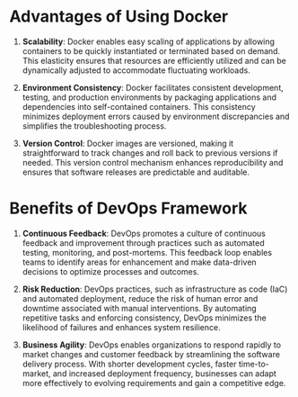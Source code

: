 # Advantages of Using Docker

1. **Scalability**: Docker enables easy scaling of applications by allowing containers to be quickly instantiated or terminated based on demand. This elasticity ensures that resources are efficiently utilized and can be dynamically adjusted to accommodate fluctuating workloads.

2. **Environment Consistency**: Docker facilitates consistent development, testing, and production environments by packaging applications and dependencies into self-contained containers. This consistency minimizes deployment errors caused by environment discrepancies and simplifies the troubleshooting process.

3. **Version Control**: Docker images are versioned, making it straightforward to track changes and roll back to previous versions if needed. This version control mechanism enhances reproducibility and ensures that software releases are predictable and auditable.


# Benefits of DevOps Framework

1. **Continuous Feedback**: DevOps promotes a culture of continuous feedback and improvement through practices such as automated testing, monitoring, and post-mortems. This feedback loop enables teams to identify areas for enhancement and make data-driven decisions to optimize processes and outcomes.

2. **Risk Reduction**: DevOps practices, such as infrastructure as code (IaC) and automated deployment, reduce the risk of human error and downtime associated with manual interventions. By automating repetitive tasks and enforcing consistency, DevOps minimizes the likelihood of failures and enhances system resilience.

3. **Business Agility**: DevOps enables organizations to respond rapidly to market changes and customer feedback by streamlining the software delivery process. With shorter development cycles, faster time-to-market, and increased deployment frequency, businesses can adapt more effectively to evolving requirements and gain a competitive edge.

